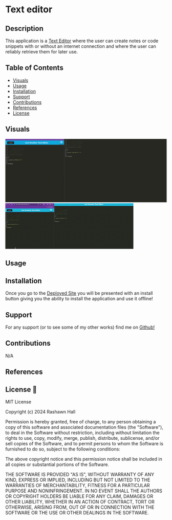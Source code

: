 # Text editor

## Description 
This application is a <u>[Text Editor](https://text-editor-upo3.onrender.com)</u>  where the user can create notes or code snippets with or without an internet connection and where the user can reliably retrieve them for later use. 

## Table of Contents

- [Visuals](#visuals)
- [Usage](#usage)
- [Installation](#installation)
- [Support](#support)
- [Contributions](#contributions)
- [References](#references)
- [License](#license)

## Visuals
 ![ScreenShot1](./Assets/visual1.png) 
 ![Gif](./Assets/visual2.gif)


## Usage


## Installation
Once you go to the <u>[Deployed Site](https://text-editor-upo3.onrender.com)</u> you will be presented with an install button giving you the ability to install the application and use it offline! 

## Support
For any support (or to see some of my other works) find me on [Github!](https://github.com/TheR16H)

## Contributions
N/A

## References

## License 🔔

MIT License

Copyright (c) 2024 Rashawn Hall

Permission is hereby granted, free of charge, to any person obtaining a copy
of this software and associated documentation files (the "Software"), to deal
in the Software without restriction, including without limitation the rights
to use, copy, modify, merge, publish, distribute, sublicense, and/or sell
copies of the Software, and to permit persons to whom the Software is
furnished to do so, subject to the following conditions:

The above copyright notice and this permission notice shall be included in all
copies or substantial portions of the Software.

THE SOFTWARE IS PROVIDED "AS IS", WITHOUT WARRANTY OF ANY KIND, EXPRESS OR
IMPLIED, INCLUDING BUT NOT LIMITED TO THE WARRANTIES OF MERCHANTABILITY,
FITNESS FOR A PARTICULAR PURPOSE AND NONINFRINGEMENT. IN NO EVENT SHALL THE
AUTHORS OR COPYRIGHT HOLDERS BE LIABLE FOR ANY CLAIM, DAMAGES OR OTHER
LIABILITY, WHETHER IN AN ACTION OF CONTRACT, TORT OR OTHERWISE, ARISING FROM,
OUT OF OR IN CONNECTION WITH THE SOFTWARE OR THE USE OR OTHER DEALINGS IN THE
SOFTWARE. 